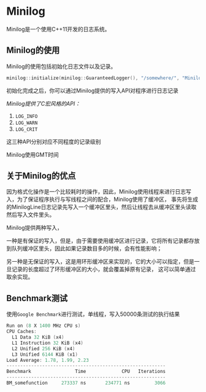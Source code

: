 # Minilog
Minilog是一个使用C++11开发的日志系统。

## Minilog的使用
Minilog的使用包括初始化日志文件以及记录。
```c++
minilog::initialize(minilog::GuaranteedLogger(), "/somewhere/", "Minilog", 1);
```
初始化完成之后，你可以通过Minilog提供的写入API对程序进行日志记录

*Minilog提供了C宏风格的API：*
1. `LOG_INFO`
2. `LOG_WARN`
3. `LOG_CRIT`

这三种API分别对应不同程度的记录级别

Minilog使用GMT时间

## 关于Minilog的优点

因为格式化操作是一个比较耗时的操作，因此，Minilog使用线程来进行日志写入，为了保证程序执行与写线程之间的配合，Minilog使用了缓冲区，
事先将生成的MinilogLine日志记录先写入一个缓冲区里头，然后让线程去从缓冲区里头读取然后写入文件里头。

Minilog提供两种写入，

一种是有保证的写入，但是，由于需要使用缓冲区进行记录，它将所有记录都存放到队列缓冲区里头，因此如果记录数目多的时候，会有性能影响；

另一种是无保证的写入，这是用环形缓冲区来实现的，它的大小可以指定，但是一旦记录的长度超过了环形缓冲区的大小，就会覆盖掉原有记录，
这可以简单通过取余实现。

## Benchmark测试
使用`Google Benchmark`进行测试，单线程，写入50000条测试的执行结果

```c++
Run on (8 X 1400 MHz CPU s)
CPU Caches:
  L1 Data 32 KiB (x4)
  L1 Instruction 32 KiB (x4)
  L2 Unified 256 KiB (x4)
  L3 Unified 6144 KiB (x1)
Load Average: 1.78, 1.99, 2.23
----------------------------------------------------------
Benchmark                Time             CPU   Iterations
----------------------------------------------------------
BM_somefunction     273337 ns       234771 ns         3066
```